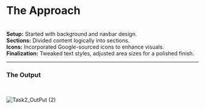 <h1>The Approach</h1><br>
<b>Setup:</b> Started with background and navbar design.<br>
<b>Sections:</b> Divided content logically into sections.<br>
<b>Icons:</b> Incorporated Google-sourced icons to enhance visuals.<br>
<b>Finalization:</b> Tweaked text styles, adjusted area sizes for a polished finish.<br>
<hr>
<h3>The Output</h3><br>

![Task2_OutPut (2)](https://github.com/BhanuPrakash202/Technity-Tasks/assets/118788773/10d4fc6e-bf6c-4395-bdfa-ec2ded59a91d)




